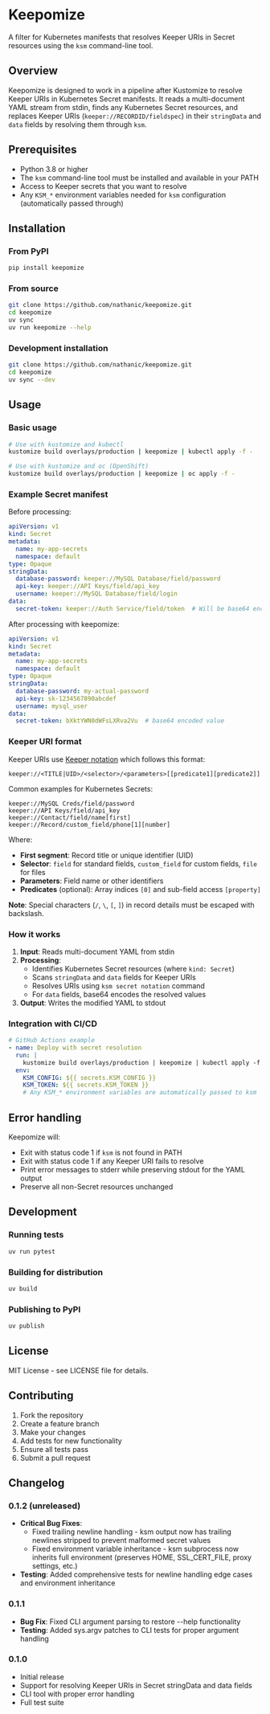 # Keepomize

A filter for Kubernetes manifests that resolves Keeper URIs in Secret resources using the `ksm` command-line tool.

## Overview

Keepomize is designed to work in a pipeline after Kustomize to resolve Keeper URIs in Kubernetes Secret manifests. It reads a multi-document YAML stream from stdin, finds any Kubernetes Secret resources, and replaces Keeper URIs (`keeper://RECORDID/fieldspec`) in their `stringData` and `data` fields by resolving them through `ksm`.

## Prerequisites

- Python 3.8 or higher
- The `ksm` command-line tool must be installed and available in your PATH
- Access to Keeper secrets that you want to resolve
- Any `KSM_*` environment variables needed for `ksm` configuration (automatically passed through)

## Installation

### From PyPI

```bash
pip install keepomize
```

### From source

```bash
git clone https://github.com/nathanic/keepomize.git
cd keepomize
uv sync
uv run keepomize --help
```

### Development installation

```bash
git clone https://github.com/nathanic/keepomize.git
cd keepomize
uv sync --dev
```

## Usage

### Basic usage

```bash
# Use with kustomize and kubectl
kustomize build overlays/production | keepomize | kubectl apply -f -

# Use with kustomize and oc (OpenShift)
kustomize build overlays/production | keepomize | oc apply -f -
```

### Example Secret manifest

Before processing:
```yaml
apiVersion: v1
kind: Secret
metadata:
  name: my-app-secrets
  namespace: default
type: Opaque
stringData:
  database-password: keeper://MySQL Database/field/password
  api-key: keeper://API Keys/field/api_key
  username: keeper://MySQL Database/field/login
data:
  secret-token: keeper://Auth Service/field/token  # Will be base64 encoded
```

After processing with keepomize:
```yaml
apiVersion: v1
kind: Secret
metadata:
  name: my-app-secrets
  namespace: default
type: Opaque
stringData:
  database-password: my-actual-password
  api-key: sk-1234567890abcdef
  username: mysql_user
data:
  secret-token: bXktYWN0dWFsLXRva2Vu  # base64 encoded value
```

### Keeper URI format

Keeper URIs use [Keeper notation](https://docs.keeper.io/en/keeperpam/secrets-manager/about/keeper-notation) which follows this format:
```
keeper://<TITLE|UID>/<selector>/<parameters>[[predicate1][predicate2]]
```

Common examples for Kubernetes Secrets:
```
keeper://MySQL Creds/field/password
keeper://API Keys/field/api_key
keeper://Contact/field/name[first]
keeper://Record/custom_field/phone[1][number]
```

Where:
- **First segment**: Record title or unique identifier (UID)
- **Selector**: `field` for standard fields, `custom_field` for custom fields, `file` for files
- **Parameters**: Field name or other identifiers
- **Predicates** (optional): Array indices `[0]` and sub-field access `[property]`

**Note**: Special characters (`/`, `\`, `[`, `]`) in record details must be escaped with backslash.

### How it works

1. **Input**: Reads multi-document YAML from stdin
2. **Processing**: 
   - Identifies Kubernetes Secret resources (where `kind: Secret`)
   - Scans `stringData` and `data` fields for Keeper URIs
   - Resolves URIs using `ksm secret notation` command
   - For `data` fields, base64 encodes the resolved values
3. **Output**: Writes the modified YAML to stdout

### Integration with CI/CD

```yaml
# GitHub Actions example
- name: Deploy with secret resolution
  run: |
    kustomize build overlays/production | keepomize | kubectl apply -f -
  env:
    KSM_CONFIG: ${{ secrets.KSM_CONFIG }}
    KSM_TOKEN: ${{ secrets.KSM_TOKEN }}
    # Any KSM_* environment variables are automatically passed to ksm
```

## Error handling

Keepomize will:
- Exit with status code 1 if `ksm` is not found in PATH
- Exit with status code 1 if any Keeper URI fails to resolve
- Print error messages to stderr while preserving stdout for the YAML output
- Preserve all non-Secret resources unchanged

## Development

### Running tests

```bash
uv run pytest
```

### Building for distribution

```bash
uv build
```

### Publishing to PyPI

```bash
uv publish
```

## License

MIT License - see LICENSE file for details.

## Contributing

1. Fork the repository
2. Create a feature branch
3. Make your changes
4. Add tests for new functionality
5. Ensure all tests pass
6. Submit a pull request

## Changelog

### 0.1.2 (unreleased)

- **Critical Bug Fixes**:
  - Fixed trailing newline handling - ksm output now has trailing newlines stripped to prevent malformed secret values
  - Fixed environment variable inheritance - ksm subprocess now inherits full environment (preserves HOME, SSL_CERT_FILE, proxy settings, etc.)
- **Testing**: Added comprehensive tests for newline handling edge cases and environment inheritance

### 0.1.1

- **Bug Fix**: Fixed CLI argument parsing to restore --help functionality
- **Testing**: Added sys.argv patches to CLI tests for proper argument handling

### 0.1.0

- Initial release
- Support for resolving Keeper URIs in Secret stringData and data fields
- CLI tool with proper error handling
- Full test suite